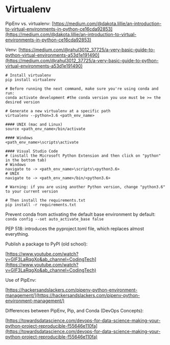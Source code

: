 # Virtualenv

PipEnv vs. virtualenv: [https://medium.com/@dakota.lillie/an-introduction-to-virtual-environments-in-python-ce16cda92853](https://medium.com/@dakota.lillie/an-introduction-to-virtual-environments-in-python-ce16cda92853)

Venv: [https://medium.com/@rahul3012_37725/a-very-basic-guide-to-python-virtual-environments-a53d1e191490](https://medium.com/@rahul3012_37725/a-very-basic-guide-to-python-virtual-environments-a53d1e191490)

```shell
# Install virtualenv
pip install virtualenv

# Before running the next command, make sure you're using conda and run:
conda activate development #the conda version you use must be >= the desired version

# Generate a new virtualenv at a specific path
virtualenv --python=3.6 <path_env_name>

#### UNIX (mac and Linux)
source <path_env_name>/bin/activate

#### Windows
<path_env_name>\scripts\activate

#### Visual Studio Code
# (install the Microsoft Python Extension and then click on "python" in the bottom tab)
# Windows
navigate to -> <path_env_name>\scripts\<python3.6>
# UNIX
navigate to -> <path_env_name>/bin/<python3.6>

# Warning: if you are using another Python version, change "python3.6" to your current version

# Then install the requirements.txt
pip install -r requirements.txt
```

Prevent conda from activating the default base environment by default: `conda config --set auto_activate_base false`

PEP 518: introduces the pyproject.toml file, which replaces almost everything.

Publish a package to PyPI (old school):

[https://www.youtube.com/watch?v=GIF3LaRqgXo&ab_channel=CodingTech](https://www.youtube.com/watch?v=GIF3LaRqgXo&ab_channel=CodingTech)

Use of PipEnv:

[https://hackersandslackers.com/pipenv-python-environment-management/](https://hackersandslackers.com/pipenv-python-environment-management/)

Differences between PipEnv, Pip, and Conda (DevOps Concepts):

[https://towardsdatascience.com/devops-for-data-science-making-your-python-project-reproducible-f55646e110fa](https://towardsdatascience.com/devops-for-data-science-making-your-python-project-reproducible-f55646e110fa)
